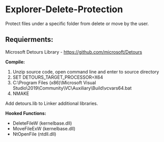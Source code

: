 # Explorer-Delete-Protection
Protect files under a specific folder from delete or move by the user.

## Requierments:
Microsoft Detours Library - https://github.com/microsoft/Detours

**Compile:**
1. Unzip source code, open command line and enter to source directory
2. SET DETOURS_TARGET_PROCESSOR=X64
3. C:\Program Files (x86)\Microsoft Visual Studio\2019\Community\VC\Auxiliary\Build\vcvars64.bat
4. NMAKE

Add detours.lib to Linker additional libraries.

**Hooked Functions:**
- DeleteFileW (kernelbase.dll)<br>
- MoveFileExW (kernelbase.dll)<br>
- NtOpenFile (ntdll.dll)<br>
